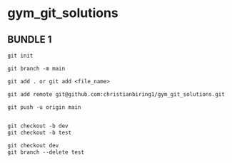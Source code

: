 # gym_git_solutions

## BUNDLE 1

```txt
git init

git branch -m main

git add . or git add <file_name>

git add remote git@github.com:christianbiring1/gym_git_solutions.git

git push -u origin main


git checkout -b dev
git checkout -b test

git checkout dev
git branch --delete test
```
